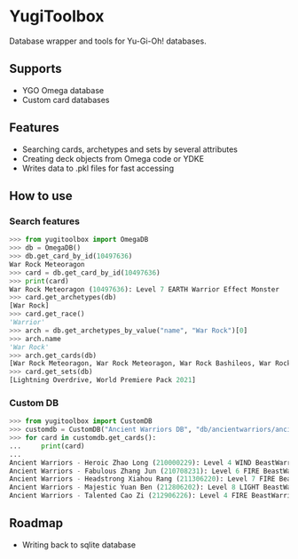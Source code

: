 # YugiToolbox
Database wrapper and tools for Yu-Gi-Oh! databases.

## Supports
- YGO Omega database
- Custom card databases

## Features
- Searching cards, archetypes and sets by several attributes
- Creating deck objects from Omega code or YDKE
- Writes data to .pkl files for fast accessing

## How to use
### Search features
```py
>>> from yugitoolbox import OmegaDB
>>> db = OmegaDB()
>>> db.get_card_by_id(10497636)   
War Rock Meteoragon
>>> card = db.get_card_by_id(10497636)
>>> print(card)
War Rock Meteoragon (10497636): Level 7 EARTH Warrior Effect Monster
>>> card.get_archetypes(db)
[War Rock]
>>> card.get_race()
'Warrior'
>>> arch = db.get_archetypes_by_value("name", "War Rock")[0]
>>> arch.name
'War Rock'
>>> arch.get_cards(db) 
[War Rock Meteoragon, War Rock Meteoragon, War Rock Bashileos, War Rock Bashileos, War Rock Generations, War Rock Gactos, War Rock Mountain, War Rock Orpis, War Rock Big Blow, War Rock Wento, War Rock Dignity, War Rock Ordeal, War Rock Skyler, War Rock Skyler, War Rock Medium, War Rock Fortia, War Rock Spirit, War Rock Mammud]
>>> card.get_sets(db) 
[Lightning Overdrive, World Premiere Pack 2021]
```
### Custom DB
```py
>>> from yugitoolbox import CustomDB
>>> customdb = CustomDB("Ancient Warriors DB", "db/ancientwarriors/ancientwarriors.db")
>>> for card in customdb.get_cards():
...     print(card)
... 
Ancient Warriors - Heroic Zhao Long (210000229): Level 4 WIND BeastWarrior Effect Monster
Ancient Warriors - Fabulous Zhang Jun (210708231): Level 6 FIRE BeastWarrior Effect Monster
Ancient Warriors - Headstrong Xiahou Rang (211306220): Level 7 FIRE BeastWarrior Effect Monster
Ancient Warriors - Majestic Yuan Ben (212806202): Level 8 LIGHT BeastWarrior Effect Monster
Ancient Warriors - Talented Cao Zi (212906226): Level 4 FIRE BeastWarrior Effect Monster
```

## Roadmap
- Writing back to sqlite database
